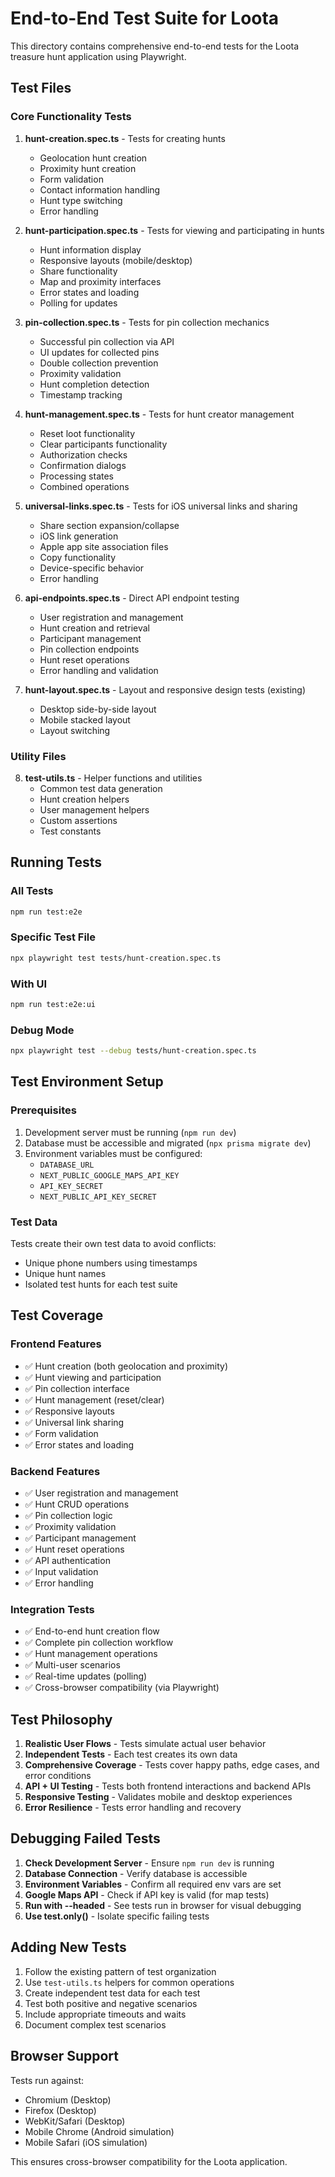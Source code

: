 # End-to-End Test Suite for Loota

This directory contains comprehensive end-to-end tests for the Loota treasure hunt application using Playwright.

## Test Files

### Core Functionality Tests

1. **hunt-creation.spec.ts** - Tests for creating hunts
   - Geolocation hunt creation
   - Proximity hunt creation
   - Form validation
   - Contact information handling
   - Hunt type switching
   - Error handling

2. **hunt-participation.spec.ts** - Tests for viewing and participating in hunts
   - Hunt information display
   - Responsive layouts (mobile/desktop)
   - Share functionality
   - Map and proximity interfaces
   - Error states and loading
   - Polling for updates

3. **pin-collection.spec.ts** - Tests for pin collection mechanics
   - Successful pin collection via API
   - UI updates for collected pins
   - Double collection prevention
   - Proximity validation
   - Hunt completion detection
   - Timestamp tracking

4. **hunt-management.spec.ts** - Tests for hunt creator management
   - Reset loot functionality
   - Clear participants functionality
   - Authorization checks
   - Confirmation dialogs
   - Processing states
   - Combined operations

5. **universal-links.spec.ts** - Tests for iOS universal links and sharing
   - Share section expansion/collapse
   - iOS link generation
   - Apple app site association files
   - Copy functionality
   - Device-specific behavior
   - Error handling

6. **api-endpoints.spec.ts** - Direct API endpoint testing
   - User registration and management
   - Hunt creation and retrieval
   - Participant management
   - Pin collection endpoints
   - Hunt reset operations
   - Error handling and validation

7. **hunt-layout.spec.ts** - Layout and responsive design tests (existing)
   - Desktop side-by-side layout
   - Mobile stacked layout
   - Layout switching

### Utility Files

8. **test-utils.ts** - Helper functions and utilities
   - Common test data generation
   - Hunt creation helpers
   - User management helpers
   - Custom assertions
   - Test constants

## Running Tests

### All Tests
```bash
npm run test:e2e
```

### Specific Test File
```bash
npx playwright test tests/hunt-creation.spec.ts
```

### With UI
```bash
npm run test:e2e:ui
```

### Debug Mode
```bash
npx playwright test --debug tests/hunt-creation.spec.ts
```

## Test Environment Setup

### Prerequisites
1. Development server must be running (`npm run dev`)
2. Database must be accessible and migrated (`npx prisma migrate dev`)
3. Environment variables must be configured:
   - `DATABASE_URL`
   - `NEXT_PUBLIC_GOOGLE_MAPS_API_KEY`
   - `API_KEY_SECRET`
   - `NEXT_PUBLIC_API_KEY_SECRET`

### Test Data
Tests create their own test data to avoid conflicts:
- Unique phone numbers using timestamps
- Unique hunt names
- Isolated test hunts for each test suite

## Test Coverage

### Frontend Features
- ✅ Hunt creation (both geolocation and proximity)
- ✅ Hunt viewing and participation
- ✅ Pin collection interface
- ✅ Hunt management (reset/clear)
- ✅ Responsive layouts
- ✅ Universal link sharing
- ✅ Form validation
- ✅ Error states and loading

### Backend Features
- ✅ User registration and management
- ✅ Hunt CRUD operations
- ✅ Pin collection logic
- ✅ Proximity validation
- ✅ Participant management
- ✅ Hunt reset operations
- ✅ API authentication
- ✅ Input validation
- ✅ Error handling

### Integration Tests
- ✅ End-to-end hunt creation flow
- ✅ Complete pin collection workflow
- ✅ Hunt management operations
- ✅ Multi-user scenarios
- ✅ Real-time updates (polling)
- ✅ Cross-browser compatibility (via Playwright)

## Test Philosophy

1. **Realistic User Flows** - Tests simulate actual user behavior
2. **Independent Tests** - Each test creates its own data
3. **Comprehensive Coverage** - Tests cover happy paths, edge cases, and error conditions
4. **API + UI Testing** - Tests both frontend interactions and backend APIs
5. **Responsive Testing** - Validates mobile and desktop experiences
6. **Error Resilience** - Tests error handling and recovery

## Debugging Failed Tests

1. **Check Development Server** - Ensure `npm run dev` is running
2. **Database Connection** - Verify database is accessible
3. **Environment Variables** - Confirm all required env vars are set
4. **Google Maps API** - Check if API key is valid (for map tests)
5. **Run with --headed** - See tests run in browser for visual debugging
6. **Use test.only()** - Isolate specific failing tests

## Adding New Tests

1. Follow the existing pattern of test organization
2. Use `test-utils.ts` helpers for common operations
3. Create independent test data for each test
4. Test both positive and negative scenarios
5. Include appropriate timeouts and waits
6. Document complex test scenarios

## Browser Support

Tests run against:
- Chromium (Desktop)
- Firefox (Desktop)
- WebKit/Safari (Desktop)
- Mobile Chrome (Android simulation)
- Mobile Safari (iOS simulation)

This ensures cross-browser compatibility for the Loota application.